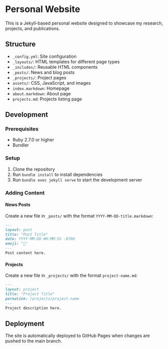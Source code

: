 # Personal Website

This is a Jekyll-based personal website designed to showcase my research, projects, and publications.

## Structure

- `_config.yml`: Site configuration
- `_layouts/`: HTML templates for different page types
- `_includes/`: Reusable HTML components
- `_posts/`: News and blog posts
- `_projects/`: Project pages
- `assets/`: CSS, JavaScript, and images
- `index.markdown`: Homepage
- `about.markdown`: About page
- `projects.md`: Projects listing page

## Development

### Prerequisites

- Ruby 2.7.0 or higher
- Bundler

### Setup

1. Clone the repository
2. Run `bundle install` to install dependencies
3. Run `bundle exec jekyll serve` to start the development server

### Adding Content

#### News Posts

Create a new file in `_posts/` with the format `YYYY-MM-DD-title.markdown`:

```markdown
---
layout: post
title: "Post Title"
date: YYYY-MM-DD HH:MM:SS -0700
emoji: "📝"
---
Post content here.
```

#### Projects

Create a new file in `_projects/` with the format `project-name.md`:

```markdown
---
layout: project
title: "Project Title"
permalink: /projects/project-name
---
Project description here.
```

## Deployment

The site is automatically deployed to GitHub Pages when changes are pushed to the main branch.